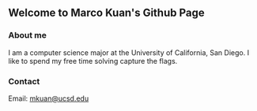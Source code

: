 ## Welcome to Marco Kuan's Github Page

### About me

I am a computer science major at the University of California, San Diego. I like to spend my free time solving capture the flags.

### Contact

Email: mkuan@ucsd.edu
